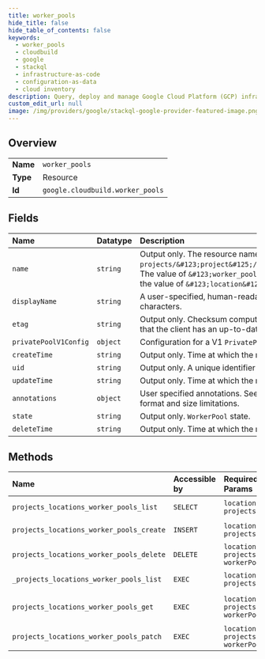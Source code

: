 ```yaml
---
title: worker_pools
hide_title: false
hide_table_of_contents: false
keywords:
  - worker_pools
  - cloudbuild
  - google    
  - stackql
  - infrastructure-as-code
  - configuration-as-data
  - cloud inventory
description: Query, deploy and manage Google Cloud Platform (GCP) infrastructure and resources using SQL
custom_edit_url: null
image: /img/providers/google/stackql-google-provider-featured-image.png
---
```

  
    

## Overview
<table><tbody>
<tr><td><b>Name</b></td><td><code>worker_pools</code></td></tr>
<tr><td><b>Type</b></td><td>Resource</td></tr>
<tr><td><b>Id</b></td><td><code>google.cloudbuild.worker_pools</code></td></tr>
</tbody></table>

## Fields
| Name | Datatype | Description |
|:-----|:---------|:------------|
| `name` | `string` | Output only. The resource name of the `WorkerPool`, with format `projects/&#123;project&#125;/locations/&#123;location&#125;/workerPools/&#123;worker_pool&#125;`. The value of `&#123;worker_pool&#125;` is provided by `worker_pool_id` in `CreateWorkerPool` request and the value of `&#123;location&#125;` is determined by the endpoint accessed. |
| `displayName` | `string` | A user-specified, human-readable name for the `WorkerPool`. If provided, this value must be 1-63 characters. |
| `etag` | `string` | Output only. Checksum computed by the server. May be sent on update and delete requests to ensure that the client has an up-to-date value before proceeding. |
| `privatePoolV1Config` | `object` | Configuration for a V1 `PrivatePool`. |
| `createTime` | `string` | Output only. Time at which the request to create the `WorkerPool` was received. |
| `uid` | `string` | Output only. A unique identifier for the `WorkerPool`. |
| `updateTime` | `string` | Output only. Time at which the request to update the `WorkerPool` was received. |
| `annotations` | `object` | User specified annotations. See https://google.aip.dev/128#annotations for more details such as format and size limitations. |
| `state` | `string` | Output only. `WorkerPool` state. |
| `deleteTime` | `string` | Output only. Time at which the request to delete the `WorkerPool` was received. |
## Methods
| Name | Accessible by | Required Params | Description |
|:-----|:--------------|:----------------|:------------|
| `projects_locations_worker_pools_list` | `SELECT` | `locationsId, projectsId` | Lists `WorkerPool`s. |
| `projects_locations_worker_pools_create` | `INSERT` | `locationsId, projectsId` | Creates a `WorkerPool`. |
| `projects_locations_worker_pools_delete` | `DELETE` | `locationsId, projectsId, workerPoolsId` | Deletes a `WorkerPool`. |
| `_projects_locations_worker_pools_list` | `EXEC` | `locationsId, projectsId` | Lists `WorkerPool`s. |
| `projects_locations_worker_pools_get` | `EXEC` | `locationsId, projectsId, workerPoolsId` | Returns details of a `WorkerPool`. |
| `projects_locations_worker_pools_patch` | `EXEC` | `locationsId, projectsId, workerPoolsId` | Updates a `WorkerPool`. |
